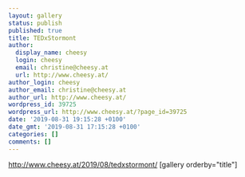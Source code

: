 ```yaml
---
layout: gallery
status: publish
published: true
title: TEDxStormont
author:
  display_name: cheesy
  login: cheesy
  email: christine@cheesy.at
  url: http://www.cheesy.at/
author_login: cheesy
author_email: christine@cheesy.at
author_url: http://www.cheesy.at/
wordpress_id: 39725
wordpress_url: http://www.cheesy.at/?page_id=39725
date: '2019-08-31 19:15:28 +0100'
date_gmt: '2019-08-31 17:15:28 +0100'
categories: []
comments: []
---
```

http://www.cheesy.at/2019/08/tedxstormont/
[gallery orderby="title"]
